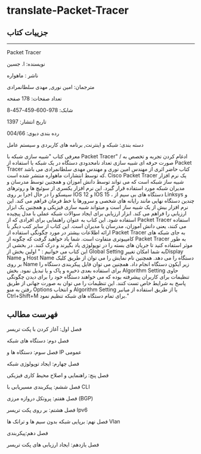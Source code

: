 # translate-Packet-Tracer
## جزییات کتاب
-------

 Packet Tracer

نویسنده: ا. جسین

ناشر : ماهواره

مترجمان: امین نوری, مهدی سلطانمرادی

تعداد صفحات: 178 صفحه

شابک: 978-600-459-457-8

تاریخ انتشار: 1397

رده بندی دیوی: 004/66

دسته بندی: شبکه و اینترنت, برنامه های کاربردی و سیستم عامل


معرفی کتاب
"شبیه سازی شبکه با Packet Tracer" / ادغام کردن تجربه و تخصص به صورت حرفه ای
شبیه سازی تعداد نامحدودی دستگاه در یک شبکه با استفاده از Packet Tracer
کتاب حاضر اثری از مهندس امین نوری و مهندس مهدی سلطانمرادی می باشد که توسط انتشارات ماهواره منتشر شده است.
Cisco Packet Tracer یک نرم افزار شبیه ساز شبکه است که می تواند توسط دانش آموزان و همچنین توسط مدرسان و مدیران شبکه مورد استفاده قرار گیرد. این نرم افزار یکسری از سوئیچ ها و روترهای سیسکو را در حال اجرا بر روی IOS 12 و IOS 15 ، دستگاه های بی سیم از Linksys و چندین دستگاه نهایی مانند رایانه های شخصی و سرورها با خط فرمان فراهم می کند. این نرم افزار بیش از یک شبیه ساز است و میتواند شبیه سازی فیزیکی و همچنین یک ابزار ارزیابی را فراهم می کند. ابزار ارزیابی برای ایجاد سوالات شبکه عملی با مدل پیچیده استفاده شود. این کتاب به عنوان راهنمایی برای افرادی که از Packet Tracer استفاده می کنند، یعنی دانش آموزان، مدرسان یا مدیران است. این کتاب از سایر کتب دیگر با ارائه اطلاعات بیشتر در مورد چگونگی استفاده از Packet Tracer به جای شبکه های کامپیوتری متفاوت است. شما یاد خواهید گرفت که چگونه از Packet Tracer به طور موثر استفاده کنید تا جریان های بسته را در توپولوژی یاد بگیرند و درک کنند.
در بخشی از این کتاب می خوانیم :
" اولین بخش از Global Setting به شما امکان تغییرِDisplay Name و Host Name  دستگاه را می دهد. همچنین نام نمایش را می توان از طریق کلیک بر روی Name زیر آیکون دستگاه انجام داد. همچنین می توان فایل پیکربندی دستگاه را برای استفاده بعدی ذخیره و پاک و یا تبدیل نمود. بخش Algorithm Setting حاوی تنظیمات برای کاربران پیشرفته بوده که می خواهند دستگاه خود را برای دیدن چگونگی پاسخ به شرایط خاص تست کنند. این تنظیمات را می توان به صورت جهانی از طریق رفتن به منو Options و انتخاب Algorithm Setting یا از طریق استفاده از میانبر Ctrl+Shift+M برای تمام دستگاه های شبکه تنظیم نمود."


فهرست مطالب
--------
فصل اول: آغاز کردن با پکت تریسر

فصل دوم: دستگاه های شبکه  

فصل سوم: دستگاه ها و IP عمومی 

فصل چهارم: ایجاد توپولوژی شبکه

فصل پنج: راهنمایی و اصلاح محیط کاری فیزیکی

فصل ششم: پیکربندی مسیریابی با CLI

فصل هفتم: پروتکل دروازه مرزی  (BGP)

فصل هشتم: بر روی پکت تریسر Ipv6

فصل نهم: برپایی شبکه بدون سیم ها و ترانک ها Vlan 

فصل دهم:پیکربندی

فصل یازدهم: ایجاد ارزیابی های پکت تریسر
